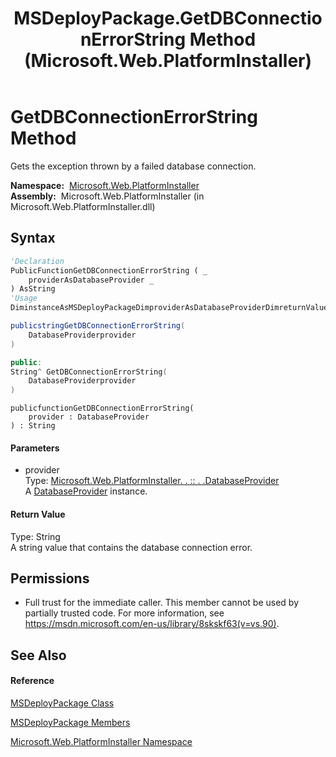 ﻿---
title: MSDeployPackage.GetDBConnectionErrorString Method  (Microsoft.Web.PlatformInstaller)
TOCTitle: GetDBConnectionErrorString Method
ms:assetid: M:Microsoft.Web.PlatformInstaller.MSDeployPackage.GetDBConnectionErrorString(Microsoft.Web.PlatformInstaller.DatabaseProvider)
ms:mtpsurl: https://msdn.microsoft.com/en-us/library/microsoft.web.platforminstaller.msdeploypackage.getdbconnectionerrorstring(v=VS.90)
ms:contentKeyID: 22187114
ms.date: 05/02/2012
mtps_version: v=VS.90
f1_keywords:
- Microsoft.Web.PlatformInstaller.MSDeployPackage.GetDBConnectionErrorString
dev_langs:
- CSharp
- JScript
- VB
- c++
api_location:
- Microsoft.Web.PlatformInstaller.dll
api_name:
- Microsoft.Web.PlatformInstaller.MSDeployPackage.GetDBConnectionErrorString
api_type:
- Managed
topic_type:
- apiref
- kbSyntax
product_family_name: VS
ROBOTS: INDEX,FOLLOW
---

# GetDBConnectionErrorString Method

Gets the exception thrown by a failed database connection.

**Namespace:**  [Microsoft.Web.PlatformInstaller](microsoft-web-platforminstaller-namespace.md)  
**Assembly:**  Microsoft.Web.PlatformInstaller (in Microsoft.Web.PlatformInstaller.dll)

## Syntax

``` vb
'Declaration
PublicFunctionGetDBConnectionErrorString ( _
    providerAsDatabaseProvider _
) AsString
'Usage
DiminstanceAsMSDeployPackageDimproviderAsDatabaseProviderDimreturnValueAsStringreturnValue = instance.GetDBConnectionErrorString(provider)
```

``` csharp
publicstringGetDBConnectionErrorString(
    DatabaseProviderprovider
)
```

``` c++
public:
String^ GetDBConnectionErrorString(
    DatabaseProviderprovider
)
```

``` jscript
publicfunctionGetDBConnectionErrorString(
    provider : DatabaseProvider
) : String
```

#### Parameters

  - provider  
    Type: [Microsoft.Web.PlatformInstaller. . :: . .DatabaseProvider](databaseprovider-enumeration-microsoft-web-platforminstaller.md)  
    A [DatabaseProvider](databaseprovider-enumeration-microsoft-web-platforminstaller.md) instance.  

#### Return Value

Type: String  
A string value that contains the database connection error.  

## Permissions

  - Full trust for the immediate caller. This member cannot be used by partially trusted code. For more information, see <https://msdn.microsoft.com/en-us/library/8skskf63(v=vs.90)>.

## See Also

#### Reference

[MSDeployPackage Class](msdeploypackage-class-microsoft-web-platforminstaller.md)

[MSDeployPackage Members](msdeploypackage-members-microsoft-web-platforminstaller.md)

[Microsoft.Web.PlatformInstaller Namespace](microsoft-web-platforminstaller-namespace.md)

